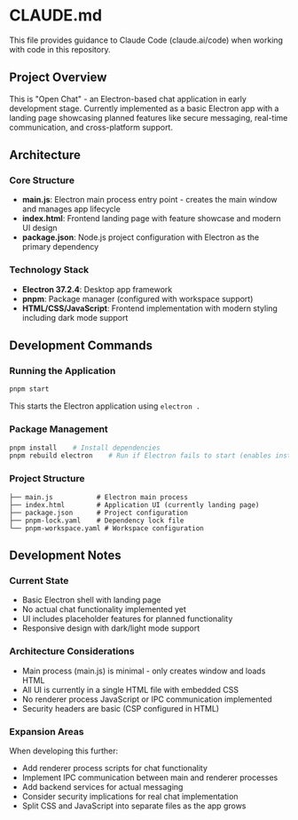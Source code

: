 # CLAUDE.md

This file provides guidance to Claude Code (claude.ai/code) when working with code in this repository.

## Project Overview

This is "Open Chat" - an Electron-based chat application in early development stage. Currently implemented as a basic Electron app with a landing page showcasing planned features like secure messaging, real-time communication, and cross-platform support.

## Architecture

### Core Structure
- **main.js**: Electron main process entry point - creates the main window and manages app lifecycle
- **index.html**: Frontend landing page with feature showcase and modern UI design
- **package.json**: Node.js project configuration with Electron as the primary dependency

### Technology Stack
- **Electron 37.2.4**: Desktop app framework
- **pnpm**: Package manager (configured with workspace support)
- **HTML/CSS/JavaScript**: Frontend implementation with modern styling including dark mode support

## Development Commands

### Running the Application
```bash
pnpm start
```
This starts the Electron application using `electron .`

### Package Management
```bash
pnpm install    # Install dependencies
pnpm rebuild electron    # Run if Electron fails to start (enables install scripts)
```

### Project Structure
```
├── main.js           # Electron main process
├── index.html        # Application UI (currently landing page)
├── package.json      # Project configuration
├── pnpm-lock.yaml    # Dependency lock file
└── pnpm-workspace.yaml # Workspace configuration
```

## Development Notes

### Current State
- Basic Electron shell with landing page
- No actual chat functionality implemented yet
- UI includes placeholder features for planned functionality
- Responsive design with dark/light mode support

### Architecture Considerations
- Main process (main.js) is minimal - only creates window and loads HTML
- All UI is currently in a single HTML file with embedded CSS
- No renderer process JavaScript or IPC communication implemented
- Security headers are basic (CSP configured in HTML)

### Expansion Areas
When developing this further:
- Add renderer process scripts for chat functionality
- Implement IPC communication between main and renderer processes
- Add backend services for actual messaging
- Consider security implications for real chat implementation
- Split CSS and JavaScript into separate files as the app grows